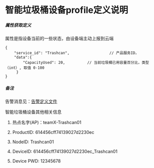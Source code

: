# 智能垃圾桶设备profile定义说明

##### 属性获取定义

属性是指设备当前的一些状态，由设备端主动上报到云端

```
{ 
	"service_id": "Trashcan",                  // 产品服务ID，
	"data":{
   		"CapacityUsed": 20,          // 当前垃圾桶已用容量百分比，类型（int）, 取值 0-100
	 }
}
```



##### 备注

告警消息见：[告警定义文件](./alam_info.md)

智能垃圾桶设备其他相关信息

1. 热点名字(AP)：teamX-Trashcan01

2. ProductID:   614456cff74139027d2230ec 
3. NodeID:  Trashcan01
4. DeviceID:  614456cff74139027d2230ec_Trashcan01 
5. Device PWD: 12345678
